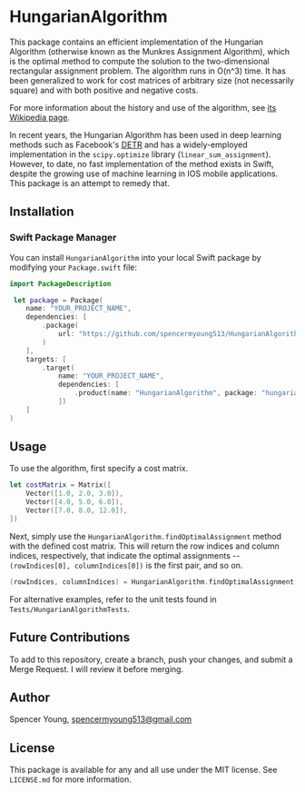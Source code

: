# HungarianAlgorithm

This package contains an efficient implementation of the Hungarian Algorithm (otherwise known as the Munkres Assignment Algorithm), which is the optimal 
method to compute the solution to the two-dimensional rectangular assignment problem. The algorithm runs in O(n^3) time. It has been generalized to work
for cost matrices of arbitrary size (not necessarily square) and with both positive and negative costs.

For more information about the history and use of the algorithm, see
[its Wikipedia page](https://en.wikipedia.org/wiki/Hungarian_algorithm).

In recent years, the Hungarian Algorithm has been used in deep learning methods such as Facebook's [DETR](https://arxiv.org/abs/2005.12872) and has a 
widely-employed implementation in the `scipy.optimize` library (`linear_sum_assignment`). However, to date, no fast implementation of the method exists
in Swift, despite the growing use of machine learning in IOS mobile applications. This package is an attempt to remedy that.

## Installation

### Swift Package Manager

You can install `HungarianAlgorithm` into your local Swift package by modifying your `Package.swift` file:

```swift
import PackageDescription

 let package = Package(
    name: "YOUR_PROJECT_NAME",
    dependencies: [
        .package(
            url: "https://github.com/spencermyoung513/HungarianAlgorithm",
        )
    ],
    targets: [
        .target(
            name: "YOUR_PROJECT_NAME",
            dependencies: [
                .product(name: "HungarianAlgorithm", package: "hungarianalgorithm"),
            ])
    ]
)
```

## Usage

To use the algorithm, first specify a cost matrix.

```swift
let costMatrix = Matrix([
    Vector([1.0, 2.0, 3.0]),
    Vector([4.0, 5.0, 6.0]),
    Vector([7.0, 8.0, 12.0]),
])
``` 

Next, simply use the `HungarianAlgorithm.findOptimalAssignment` method with the defined cost matrix. This will return the row indices and column indices, 
respectively, that indicate the optimal assignments -- `(rowIndices[0], columnIndices[0])` is the first pair, and so on. 

```swift
(rowIndices, columnIndices) = HungarianAlgorithm.findOptimalAssignment(costMatrix)
```

For alternative examples, refer to the unit tests found in `Tests/HungarianAlgorithmTests`.

## Future Contributions

To add to this repository, create a branch, push your changes, and submit a Merge Request. I will review it before merging.

## Author

Spencer Young, spencermyoung513@gmail.com

## License

This package is available for any and all use under the MIT license. See `LICENSE.md` for more information.

